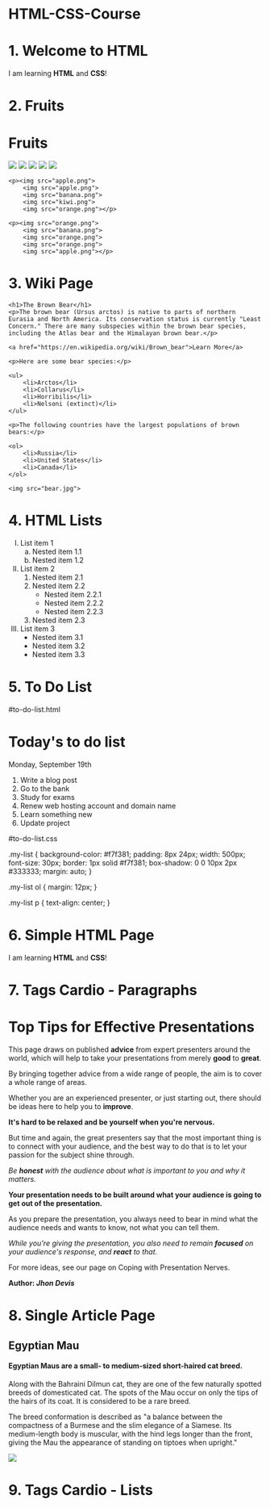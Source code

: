 # HTML-CSS-Course



# 1. Welcome to HTML

<!DOCTYPE html>
<head>
    <meta charset="UTF-8">
    <title>Welcome</title>
</head>
<body>
    <p>I am learning <strong>HTML</strong> and <strong>CSS</strong>!</p>
</body>
</html>



# 2. Fruits

<!DOCTYPE html>
<head>
    <meta charset="UTF-8">
    <title>Fruits</title>
</head>
<body>
    <h1>Fruits</h1>
    <p><img src="banana.png">
        <img src="orange.png">
        <img src="kiwi.png">
        <img src="kiwi.png">
        <img src="apple.png"></p>

    <p><img src="apple.png">
        <img src="apple.png">
        <img src="banana.png">
        <img src="kiwi.png">
        <img src="orange.png"></p>

    <p><img src="orange.png">
        <img src="banana.png">
        <img src="orange.png">
        <img src="orange.png">
        <img src="apple.png"></p>
</body>
</html>



# 3. Wiki Page

<!DOCTYPE html>
<head>
    <meta charset="UTF-8">
    <title></title>
</head>
<body>

    <h1>The Brown Bear</h1>
    <p>The brown bear (Ursus arctos) is native to parts of northern Eurasia and North America. Its conservation status is currently "Least Concern." There are many subspecies within the brown bear species, including the Atlas bear and the Himalayan brown bear.</p>
        
    <a href="https://en.wikipedia.org/wiki/Brown_bear">Learn More</a>
        
    <p>Here are some bear species:</p>

    <ul>
        <li>Arctos</li>
        <li>Collarus</li>
        <li>Horribilis</li>
        <li>Nelsoni (extinct)</li>
    </ul>
        
    <p>The following countries have the largest populations of brown bears:</p>

    <ol>
        <li>Russia</li>
        <li>United States</li>
        <li>Canada</li>
    </ol> 

    <img src="bear.jpg">

</body>
</html>



# 4. HTML Lists

<!DOCTYPE html>
<html>
<head>
    <meta charset="UTF-8">
    <title>Document</title>
    <!--link rel="stylesheet" href="styles.css"-->
</head>
<body>
    <ol type="I">
        <li>List item 1
            <ol type="a">
                <li>Nested item 1.1</li>
                <li>Nested item 1.2</li>
            </ol>
        </li>
        <li>List item 2
            <ol type="1">
                <li>Nested item 2.1</li>
                <li>Nested item 2.2
                    <ul type="circle">
                        <li>Nested item 2.2.1</li>
                        <li>Nested item 2.2.2</li>
                        <li>Nested item 2.2.3</li>
                    </ul>
                </li>
                <li>Nested item 2.3</li>
            </ol>
        </li>
        <li>List item 3
            <ul type="disc">
                <li>Nested item 3.1</li>
                <li>Nested item 3.2</li>
                <li>Nested item 3.3</li>
            </ul>
        </li>
    </ol>
</body>
</html>



# 5. To Do List

#to-do-list.html


<!DOCTYPE html>
<html>
<head>
    <meta charset="UTF-8">
    <title>Document</title>
    <link rel="stylesheet" href="to-do-list.css">
</head>
<body>
    <div class="my-list">
        <h1>Today's to do list</h1>
        <p>Monday, September 19th</p>
        <ol>
            <li>Write a blog post</li>
            <li>Go to the bank</li>
            <li>Study for exams</li>
            <li>Renew web hosting account and domain name</li>
            <li>Learn something new</li>
            <li>Update project</li>
        </ol>
    </div>
</body>
</html>


#to-do-list.css

.my-list
{
    background-color: #f7f381;
    padding: 8px 24px;
    width: 500px;
    font-size: 30px;
    border: 1px solid #f7f381;
    box-shadow: 0 0 10px 2px #333333;
    margin: auto;
}

.my-list ol
{
    margin: 12px;
}

.my-list p
{
    text-align: center;
}



# 6. Simple HTML Page

<!DOCTYPE html>
<html lang="en">
<head>
    <meta charset="UTF-8">
    <title>Simple HTML Page</title>
</head>
<body>
    <p>I am learning <strong>HTML</strong> and <strong>CSS</strong>!</p>
</body>
</html>



# 7. Tags Cardio - Paragraphs

<!DOCTYPE html>
<html>
<head>
    <meta charset="UTF-8">
    <title>Paragraphs</title>
</head>
<body>
    <h1>Top Tips for Effective Presentations</h1>
    <p>This page draws on published <strong>advice</strong> from expert presenters around the world, which will help to take your presentations from merely <strong>good</strong>
    to <strong>great</strong>.</p>
    <p>By bringing together advice from a wide range of people, the aim is to cover a whole range of areas.</p>
    <p>Whether you are an experienced presenter, or just starting out, there should be ideas here to help you to <strong>improve</strong>.</p>
    <p><strong>It's hard to be relaxed and be yourself when you're nervous.</strong></p>
    <p>But time and again, the great presenters say that the most important thing is to connect with your audience, and the best way to do that is to let your passion for the subject shine through.</p>
    <p><em>Be <strong>honest</strong> with the audience about what is important to you and why it matters.</em></p>
    <p><strong>Your presentation needs to be built around what your audience is going to get out of the presentation.</strong></p>
    <p>As you prepare the presentation, you always need to bear in mind what the audience needs and wants to know, not what you can tell them.</p>
    <p><em>While you're giving the presentation, you also need to remain <strong>focused</strong> on your audience's response, and <strong>react</strong> to that.</em></p>
    <p>For more ideas, see our page on Coping with Presentation Nerves.</p>
    <p><strong>Author: <em>Jhon Devis</em></strong></p>
</body>
</html>



# 8. Single Article Page

<!DOCTYPE html>
<html>
<head>
    <meta charset="UTF-8">
    <title>Single Article Page</title>
</head>
<body>
    <article>
    <h2>Egyptian Mau</h2>
    <h4>Egyptian Maus are a small- to medium-sized short-haired cat breed.</h4>
    <p>Along with the Bahraini Dilmun cat, they are one of the few naturally spotted breeds of domesticated cat. The spots of the Mau occur on only the tips of the hairs of its coat. It is considered to be a rare breed.</p>
    <p>The breed conformation is described as "a balance between the compactness of a Burmese and the slim elegance of a Siamese. Its medium-length body is muscular, with the hind legs longer than the front, giving the Mau the appearance of standing on tiptoes when upright."</p>
    <img src="Egyptian-Mau-Bronze-750 (1).jpg">
    </article>
</body>
</html>


# 9. Tags Cardio - Lists

